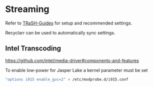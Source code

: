 # Streaming

Refer to [TRaSH-Guides](https://trash-guides.info/) for setup and recommended settings.

Recyclarr can be used to automatically sync settings.

## Intel Transcoding

https://github.com/intel/media-driver#components-and-features

To enable low-power for Jasper Lake a kernel parameter must be set
```bash
"options i915 enable_guc=2" > /etc/modprobe.d/i915.conf
```
